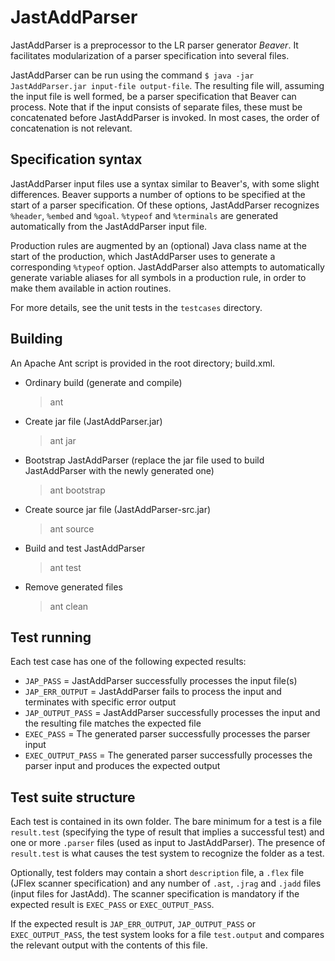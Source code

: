 JastAddParser
=============

JastAddParser is a preprocessor to the LR parser generator *Beaver*. It facilitates modularization of a parser specification into several files.

JastAddParser can be run using the command `$ java -jar JastAddParser.jar input-file output-file`. The resulting file will, assuming the input file is well formed, be a parser specification that Beaver can process. Note that if the input consists of separate files, these must be concatenated before JastAddParser is invoked. In most cases, the order of concatenation is not relevant.

Specification syntax
--------------------

JastAddParser input files use a syntax similar to Beaver's, with some slight differences. Beaver supports a number of options to be specified at the start of a parser specification. Of these options, JastAddParser recognizes `%header`, `%embed` and `%goal`. `%typeof` and `%terminals` are generated automatically from the JastAddParser input file.

Production rules are augmented by an (optional) Java class name at the start of the production, which JastAddParser uses to generate a corresponding `%typeof` option. JastAddParser also attempts to automatically generate variable aliases for all symbols in a production rule, in order to make them available in action routines.

For more details, see the unit tests in the `testcases` directory.

Building
--------

An Apache Ant script is provided in the root directory; build.xml.

* Ordinary build (generate and compile)
	> ant

* Create jar file (JastAddParser.jar)
	> ant jar

* Bootstrap JastAddParser (replace the jar file used to build JastAddParser with the newly generated one)
	> ant bootstrap

* Create source jar file (JastAddParser-src.jar)
	> ant source

* Build and test JastAddParser
	> ant test

* Remove generated files
	> ant clean

Test running
------------

Each test case has one of the following expected results:

* `JAP_PASS`         = JastAddParser successfully processes the input file(s)
* `JAP_ERR_OUTPUT`   = JastAddParser fails to process the input and terminates with specific error output
* `JAP_OUTPUT_PASS`  = JastAddParser successfully processes the input and the resulting file matches the expected file
* `EXEC_PASS`        = The generated parser successfully processes the parser input
* `EXEC_OUTPUT_PASS` = The generated parser successfully processes the parser input and produces the expected output

Test suite structure
--------------------

Each test is contained in its own folder. The bare minimum for a test is a file `result.test` (specifying the type of result that implies a successful test) and one or more `.parser` files (used as input to JastAddParser). The presence of `result.test` is what causes the test system to recognize the folder as a test.

Optionally, test folders may contain a short `description` file, a `.flex` file (JFlex scanner specification) and any number of `.ast`, `.jrag` and `.jadd` files (input files for JastAdd). The scanner specification is mandatory if the expected result is `EXEC_PASS` or `EXEC_OUTPUT_PASS`.

If the expected result is `JAP_ERR_OUTPUT`, `JAP_OUTPUT_PASS` or `EXEC_OUTPUT_PASS`, the test system looks for a file `test.output` and compares the relevant output with the contents of this file.
